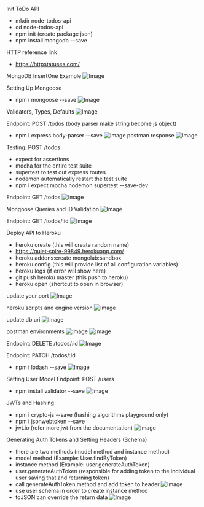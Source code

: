 Init ToDo API
- mkdir node-todos-api
- cd node-todos-api
- npm init (create package json)
- npm install mongodb --save 

HTTP reference link
- https://httpstatuses.com/

MongoDB InsertOne Example
![Image](https://github.com/weikee94/node-todos-api/blob/master/images/mongodbinsertone.png "Mongodb InsertOne")

Setting Up Mongoose
- npm i mongoose --save
![Image](https://github.com/weikee94/node-todos-api/blob/master/images/settingupmongoose.png "Setting Mongoose")

Validators, Types, Defaults
![Image](https://github.com/weikee94/node-todos-api/blob/master/images/mongovalidator.png "Validators")

Endpoint: POST /todos
(body parser make string become js object)
- npm i express body-parser --save 
![Image](https://github.com/weikee94/node-todos-api/blob/master/images/todoapi.png "POST todos")
postman response
![Image](https://github.com/weikee94/node-todos-api/blob/master/images/postmanone.png "Postman example")

Testing: POST /todos
- expect for assertions
- mocha for the entire test suite
- supertest to test out express routes
- nodemon automatically restart the test suite
- npm i expect mocha nodemon supertest --save-dev

Endpoint: GET /todos
![Image](https://github.com/weikee94/node-todos-api/blob/master/images/getapi.png "GET todos")

Mongoose Queries and ID Validation
![Image](https://github.com/weikee94/node-todos-api/blob/master/images/idvalidation.png "Moogoose Queries and ID Validation")

Endpoint: GET /todos/:id
![Image](https://github.com/weikee94/node-todos-api/blob/master/images/getidapi.png "GET todos by id")

Deploy API to Heroku
- heroku create (this will create random name)
- https://quiet-spire-99849.herokuapp.com/ 
- heroku addons:create mongolab:sandbox
- heroku config (this will provide list of all configuration variables)
- heroku logs (if error will show here)
- git push heroku master (this push to heroku)
- heroku open (shortcut to open in browser)

update your port
![Image](https://github.com/weikee94/node-todos-api/blob/master/images/updateport.png "Update port")

heroku scripts and engine version
![Image](https://github.com/weikee94/node-todos-api/blob/master/images/herokuscripts.png "Heroku scripts")

update db uri
![Image](https://github.com/weikee94/node-todos-api/blob/master/images/dburi.png "Update db uri")

postman environments
![Image](https://github.com/weikee94/node-todos-api/blob/master/images/postmanenv1.png "Setup the postman environment variables")
![Image](https://github.com/weikee94/node-todos-api/blob/master/images/postmanenv2.png "Trigger by dropdown")

Endpoint: DELETE /todos/:id
![Image](https://github.com/weikee94/node-todos-api/blob/master/images/deleteapi.png "Delete API")

Endpoint: PATCH /todos/:id
- npm i lodash --save
![Image](https://github.com/weikee94/node-todos-api/blob/master/images/patchapi.png "Patch API")

Setting User Model 
Endpoint: POST /users
- npm install validator --save 
![Image](https://github.com/weikee94/node-todos-api/blob/master/images/usermodel.png "User model")

JWTs and Hashing
- npm i crypto-js --save (hashing algorithms playground only)
- npm i jsonwebtoken --save
- jwt.io (refer more jwt from the documentation)
![Image](https://github.com/weikee94/node-todos-api/blob/master/images/jwt.png "JWT")

Generating Auth Tokens and Setting Headers (Schema)
- there are two methods (model method and instance method)
- model method (Example: User.findByToken)
- instance method (Example: user.generateAuthToken)
- user.generateAuthToken (responsible for adding token to the individual user saving that and returning token)
- call generateAuthToken method and add token to header
![Image](https://github.com/weikee94/node-todos-api/blob/master/images/generateAuthToken.png "generate auth token")
- use user schema in order to create instance method 
- toJSON can override the return data
![Image](https://github.com/weikee94/node-todos-api/blob/master/images/userSchema.png "user schema")



